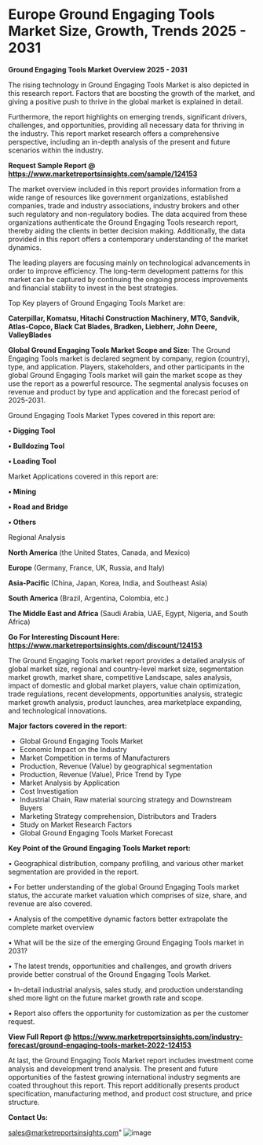 # Europe Ground Engaging Tools Market Size, Growth, Trends 2025 - 2031

<Strong> Ground Engaging Tools Market Overview 2025 - 2031</strong>

The rising technology in Ground Engaging Tools Market is also depicted in this research report. Factors that are boosting the growth of the market, and giving a positive push to thrive in the global market is explained in detail.

Furthermore, the report highlights on emerging trends, significant drivers, challenges, and opportunities, providing all necessary data for thriving in the industry. This report market research offers a comprehensive perspective, including an in-depth analysis of the present and future scenarios within the industry.

<strong>Request Sample Report @ <a href=https://www.marketreportsinsights.com/sample/124153>https://www.marketreportsinsights.com/sample/124153</a></strong>

The market overview included in this report provides information from a wide range of resources like government organizations, established companies, trade and industry associations, industry brokers and other such regulatory and non-regulatory bodies. The data acquired from these organizations authenticate the Ground Engaging Tools research report, thereby aiding the clients in better decision making. Additionally, the data provided in this report offers a contemporary understanding of the market dynamics.

The leading players are focusing mainly on technological advancements in order to improve efficiency. The long-term development patterns for this market can be captured by continuing the ongoing process improvements and financial stability to invest in the best strategies.

Top Key players of Ground Engaging Tools Market are:

<strong>Caterpillar, Komatsu, Hitachi Construction Machinery, MTG, Sandvik, Atlas-Copco, Black Cat Blades, Bradken, Liebherr, John Deere, ValleyBlades</strong>

<strong><b>Global Ground Engaging Tools Market Scope and Size:</b></strong>
The Ground Engaging Tools market is declared segment by company, region (country), type, and application. Players, stakeholders, and other participants in the global Ground Engaging Tools market will gain the market scope as they use the report as a powerful resource. The segmental analysis focuses on revenue and product by type and application and the forecast period of 2025-2031.

Ground Engaging Tools Market Types covered in this report are:

<strong>• Digging Tool

• Bulldozing Tool

• Loading Tool</strong>

Market Applications covered in this report are:

<strong>• Mining

• Road and Bridge

• Others</strong> 

Regional Analysis

<strong>North America</strong> (the United States, Canada, and Mexico)

<strong>Europe</strong> (Germany, France, UK, Russia, and Italy)

<strong>Asia-Pacific</strong> (China, Japan, Korea, India, and Southeast Asia)

<strong>South America</strong> (Brazil, Argentina, Colombia, etc.)

<strong>The Middle East and Africa</strong> (Saudi Arabia, UAE, Egypt, Nigeria, and South Africa)

<strong>Go For Interesting Discount Here: <a href=https://www.marketreportsinsights.com/discount/124153>https://www.marketreportsinsights.com/discount/124153</a></strong>

The Ground Engaging Tools market report provides a detailed analysis of global market size, regional and country-level market size, segmentation market growth, market share, competitive Landscape, sales analysis, impact of domestic and global market players, value chain optimization, trade regulations, recent developments, opportunities analysis, strategic market growth analysis, product launches, area marketplace expanding, and technological innovations.

<strong><b>Major factors covered in the report:</b></strong>
<ul>
  <li>Global Ground Engaging Tools Market </li>
  <li>Economic Impact on the Industry</li>
  <li>Market Competition in terms of Manufacturers</li>
  <li>Production, Revenue (Value) by geographical segmentation</li>
  <li>Production, Revenue (Value), Price Trend by Type</li>
  <li>Market Analysis by Application</li>
  <li>Cost Investigation</li>
  <li>Industrial Chain, Raw material sourcing strategy and Downstream Buyers</li>
  <li>Marketing Strategy comprehension, Distributors and Traders</li>
  <li>Study on Market Research Factors</li>
  <li>Global Ground Engaging Tools Market Forecast</li>
</ul>

<strong><b>Key Point of the Ground Engaging Tools Market report:</b></strong>

• Geographical distribution, company profiling, and various other market segmentation are provided in the report.

• For better understanding of the global Ground Engaging Tools market status, the accurate market valuation which comprises of size, share, and revenue are also covered.

• Analysis of the competitive dynamic factors better extrapolate the complete market overview

• What will be the size of the emerging Ground Engaging Tools market in 2031?

• The latest trends, opportunities and challenges, and growth drivers provide better construal of the Ground Engaging Tools Market.

• In-detail industrial analysis, sales study, and production understanding shed more light on the future market growth rate and scope.

• Report also offers the opportunity for customization as per the customer request.

<strong><b>View Full Report @ <a href=https://www.marketreportsinsights.com/industry-forecast/ground-engaging-tools-market-2022-124153>https://www.marketreportsinsights.com/industry-forecast/ground-engaging-tools-market-2022-124153</a></b></strong>


At last, the Ground Engaging Tools Market report includes investment come analysis and development trend analysis. The present and future opportunities of the fastest growing international industry segments are coated throughout this report. This report additionally presents product specification, manufacturing method, and product cost structure, and price structure.

<strong>Contact Us:</strong>

sales@marketreportsinsights.com"
![image](https://github.com/user-attachments/assets/4cec6c6e-7e57-4d40-a6f5-92e83cc5fb4f)
